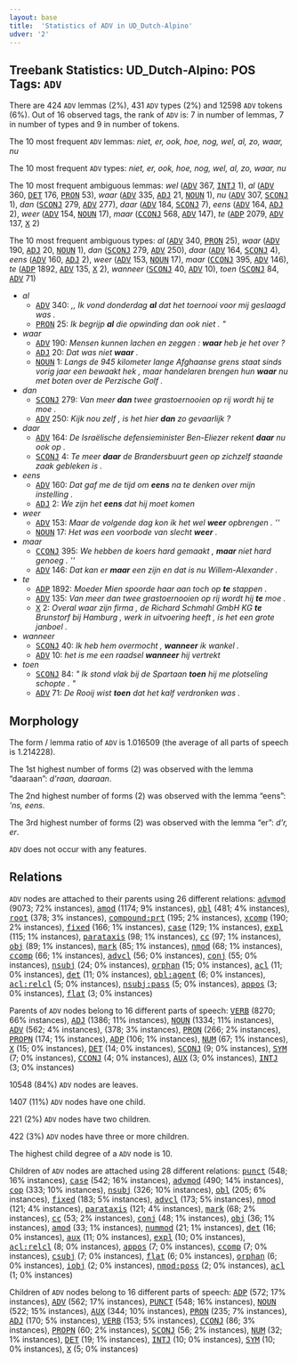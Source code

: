 ```yaml
---
layout: base
title:  'Statistics of ADV in UD_Dutch-Alpino'
udver: '2'
---
```


## Treebank Statistics: UD_Dutch-Alpino: POS Tags: `ADV`

There are 424 `ADV` lemmas (2%), 431 `ADV` types (2%) and 12598 `ADV` tokens (6%).
Out of 16 observed tags, the rank of `ADV` is: 7 in number of lemmas, 7 in number of types and 9 in number of tokens.

The 10 most frequent `ADV` lemmas: <em>niet, er, ook, hoe, nog, wel, al, zo, waar, nu</em>

The 10 most frequent `ADV` types:  <em>niet, er, ook, hoe, nog, wel, al, zo, waar, nu</em>

The 10 most frequent ambiguous lemmas: <em>wel</em> (<tt><a href="nl_alpino-pos-ADV.html">ADV</a></tt> 367, <tt><a href="nl_alpino-pos-INTJ.html">INTJ</a></tt> 1), <em>al</em> (<tt><a href="nl_alpino-pos-ADV.html">ADV</a></tt> 360, <tt><a href="nl_alpino-pos-DET.html">DET</a></tt> 176, <tt><a href="nl_alpino-pos-PRON.html">PRON</a></tt> 53), <em>waar</em> (<tt><a href="nl_alpino-pos-ADV.html">ADV</a></tt> 335, <tt><a href="nl_alpino-pos-ADJ.html">ADJ</a></tt> 21, <tt><a href="nl_alpino-pos-NOUN.html">NOUN</a></tt> 1), <em>nu</em> (<tt><a href="nl_alpino-pos-ADV.html">ADV</a></tt> 307, <tt><a href="nl_alpino-pos-SCONJ.html">SCONJ</a></tt> 1), <em>dan</em> (<tt><a href="nl_alpino-pos-SCONJ.html">SCONJ</a></tt> 279, <tt><a href="nl_alpino-pos-ADV.html">ADV</a></tt> 277), <em>daar</em> (<tt><a href="nl_alpino-pos-ADV.html">ADV</a></tt> 184, <tt><a href="nl_alpino-pos-SCONJ.html">SCONJ</a></tt> 7), <em>eens</em> (<tt><a href="nl_alpino-pos-ADV.html">ADV</a></tt> 164, <tt><a href="nl_alpino-pos-ADJ.html">ADJ</a></tt> 2), <em>weer</em> (<tt><a href="nl_alpino-pos-ADV.html">ADV</a></tt> 154, <tt><a href="nl_alpino-pos-NOUN.html">NOUN</a></tt> 17), <em>maar</em> (<tt><a href="nl_alpino-pos-CCONJ.html">CCONJ</a></tt> 568, <tt><a href="nl_alpino-pos-ADV.html">ADV</a></tt> 147), <em>te</em> (<tt><a href="nl_alpino-pos-ADP.html">ADP</a></tt> 2079, <tt><a href="nl_alpino-pos-ADV.html">ADV</a></tt> 137, <tt><a href="nl_alpino-pos-X.html">X</a></tt> 2)

The 10 most frequent ambiguous types:  <em>al</em> (<tt><a href="nl_alpino-pos-ADV.html">ADV</a></tt> 340, <tt><a href="nl_alpino-pos-PRON.html">PRON</a></tt> 25), <em>waar</em> (<tt><a href="nl_alpino-pos-ADV.html">ADV</a></tt> 190, <tt><a href="nl_alpino-pos-ADJ.html">ADJ</a></tt> 20, <tt><a href="nl_alpino-pos-NOUN.html">NOUN</a></tt> 1), <em>dan</em> (<tt><a href="nl_alpino-pos-SCONJ.html">SCONJ</a></tt> 279, <tt><a href="nl_alpino-pos-ADV.html">ADV</a></tt> 250), <em>daar</em> (<tt><a href="nl_alpino-pos-ADV.html">ADV</a></tt> 164, <tt><a href="nl_alpino-pos-SCONJ.html">SCONJ</a></tt> 4), <em>eens</em> (<tt><a href="nl_alpino-pos-ADV.html">ADV</a></tt> 160, <tt><a href="nl_alpino-pos-ADJ.html">ADJ</a></tt> 2), <em>weer</em> (<tt><a href="nl_alpino-pos-ADV.html">ADV</a></tt> 153, <tt><a href="nl_alpino-pos-NOUN.html">NOUN</a></tt> 17), <em>maar</em> (<tt><a href="nl_alpino-pos-CCONJ.html">CCONJ</a></tt> 395, <tt><a href="nl_alpino-pos-ADV.html">ADV</a></tt> 146), <em>te</em> (<tt><a href="nl_alpino-pos-ADP.html">ADP</a></tt> 1892, <tt><a href="nl_alpino-pos-ADV.html">ADV</a></tt> 135, <tt><a href="nl_alpino-pos-X.html">X</a></tt> 2), <em>wanneer</em> (<tt><a href="nl_alpino-pos-SCONJ.html">SCONJ</a></tt> 40, <tt><a href="nl_alpino-pos-ADV.html">ADV</a></tt> 10), <em>toen</em> (<tt><a href="nl_alpino-pos-SCONJ.html">SCONJ</a></tt> 84, <tt><a href="nl_alpino-pos-ADV.html">ADV</a></tt> 71)


* <em>al</em>
  * <tt><a href="nl_alpino-pos-ADV.html">ADV</a></tt> 340: <em>,, Ik vond donderdag <b>al</b> dat het toernooi voor mij geslaagd was .</em>
  * <tt><a href="nl_alpino-pos-PRON.html">PRON</a></tt> 25: <em>Ik begrijp <b>al</b> die opwinding dan ook niet . "</em>
* <em>waar</em>
  * <tt><a href="nl_alpino-pos-ADV.html">ADV</a></tt> 190: <em>Mensen kunnen lachen en zeggen : <b>waar</b> heb je het over ?</em>
  * <tt><a href="nl_alpino-pos-ADJ.html">ADJ</a></tt> 20: <em>Dat was niet <b>waar</b> .</em>
  * <tt><a href="nl_alpino-pos-NOUN.html">NOUN</a></tt> 1: <em>Langs de 945 kilometer lange Afghaanse grens staat sinds vorig jaar een bewaakt hek , maar handelaren brengen hun <b>waar</b> nu met boten over de Perzische Golf .</em>
* <em>dan</em>
  * <tt><a href="nl_alpino-pos-SCONJ.html">SCONJ</a></tt> 279: <em>Van meer <b>dan</b> twee grastoernooien op rij wordt hij te moe .</em>
  * <tt><a href="nl_alpino-pos-ADV.html">ADV</a></tt> 250: <em>Kijk nou zelf , is het hier <b>dan</b> zo gevaarlijk ?</em>
* <em>daar</em>
  * <tt><a href="nl_alpino-pos-ADV.html">ADV</a></tt> 164: <em>De Israëlische defensieminister Ben-Eliezer rekent <b>daar</b> nu ook op .</em>
  * <tt><a href="nl_alpino-pos-SCONJ.html">SCONJ</a></tt> 4: <em>Te meer <b>daar</b> de Brandersbuurt geen op zichzelf staande zaak gebleken is .</em>
* <em>eens</em>
  * <tt><a href="nl_alpino-pos-ADV.html">ADV</a></tt> 160: <em>Dat gaf me de tijd om <b>eens</b> na te denken over mijn instelling .</em>
  * <tt><a href="nl_alpino-pos-ADJ.html">ADJ</a></tt> 2: <em>We zijn het <b>eens</b> dat hij moet komen</em>
* <em>weer</em>
  * <tt><a href="nl_alpino-pos-ADV.html">ADV</a></tt> 153: <em>Maar de volgende dag kon ik het wel <b>weer</b> opbrengen . ''</em>
  * <tt><a href="nl_alpino-pos-NOUN.html">NOUN</a></tt> 17: <em>Het was een voorbode van slecht <b>weer</b> .</em>
* <em>maar</em>
  * <tt><a href="nl_alpino-pos-CCONJ.html">CCONJ</a></tt> 395: <em>We hebben de koers hard gemaakt , <b>maar</b> niet hard genoeg . ''</em>
  * <tt><a href="nl_alpino-pos-ADV.html">ADV</a></tt> 146: <em>Dat kan er <b>maar</b> een zijn en dat is nu Willem-Alexander .</em>
* <em>te</em>
  * <tt><a href="nl_alpino-pos-ADP.html">ADP</a></tt> 1892: <em>Moeder Mien spoorde haar aan toch op <b>te</b> stappen .</em>
  * <tt><a href="nl_alpino-pos-ADV.html">ADV</a></tt> 135: <em>Van meer dan twee grastoernooien op rij wordt hij <b>te</b> moe .</em>
  * <tt><a href="nl_alpino-pos-X.html">X</a></tt> 2: <em>Overal waar zijn firma , de Richard Schmahl GmbH KG <b>te</b> Brunstorf bij Hamburg , werk in uitvoering heeft , is het een grote janboel .</em>
* <em>wanneer</em>
  * <tt><a href="nl_alpino-pos-SCONJ.html">SCONJ</a></tt> 40: <em>Ik heb hem overmocht , <b>wanneer</b> ik wankel .</em>
  * <tt><a href="nl_alpino-pos-ADV.html">ADV</a></tt> 10: <em>het is me een raadsel <b>wanneer</b> hij vertrekt</em>
* <em>toen</em>
  * <tt><a href="nl_alpino-pos-SCONJ.html">SCONJ</a></tt> 84: <em>" Ik stond vlak bij de Spartaan <b>toen</b> hij me plotseling schopte . "</em>
  * <tt><a href="nl_alpino-pos-ADV.html">ADV</a></tt> 71: <em>De Rooij wist <b>toen</b> dat het kalf verdronken was .</em>

## Morphology

The form / lemma ratio of `ADV` is 1.016509 (the average of all parts of speech is 1.214228).

The 1st highest number of forms (2) was observed with the lemma “daaraan”: <em>d'raan, daaraan</em>.

The 2nd highest number of forms (2) was observed with the lemma “eens”: <em>'ns, eens</em>.

The 3rd highest number of forms (2) was observed with the lemma “er”: <em>d'r, er</em>.

`ADV` does not occur with any features.


## Relations

`ADV` nodes are attached to their parents using 26 different relations: <tt><a href="nl_alpino-dep-advmod.html">advmod</a></tt> (9073; 72% instances), <tt><a href="nl_alpino-dep-amod.html">amod</a></tt> (1174; 9% instances), <tt><a href="nl_alpino-dep-obl.html">obl</a></tt> (481; 4% instances), <tt><a href="nl_alpino-dep-root.html">root</a></tt> (378; 3% instances), <tt><a href="nl_alpino-dep-compound-prt.html">compound:prt</a></tt> (195; 2% instances), <tt><a href="nl_alpino-dep-xcomp.html">xcomp</a></tt> (190; 2% instances), <tt><a href="nl_alpino-dep-fixed.html">fixed</a></tt> (166; 1% instances), <tt><a href="nl_alpino-dep-case.html">case</a></tt> (129; 1% instances), <tt><a href="nl_alpino-dep-expl.html">expl</a></tt> (115; 1% instances), <tt><a href="nl_alpino-dep-parataxis.html">parataxis</a></tt> (98; 1% instances), <tt><a href="nl_alpino-dep-cc.html">cc</a></tt> (97; 1% instances), <tt><a href="nl_alpino-dep-obj.html">obj</a></tt> (89; 1% instances), <tt><a href="nl_alpino-dep-mark.html">mark</a></tt> (85; 1% instances), <tt><a href="nl_alpino-dep-nmod.html">nmod</a></tt> (68; 1% instances), <tt><a href="nl_alpino-dep-ccomp.html">ccomp</a></tt> (66; 1% instances), <tt><a href="nl_alpino-dep-advcl.html">advcl</a></tt> (56; 0% instances), <tt><a href="nl_alpino-dep-conj.html">conj</a></tt> (55; 0% instances), <tt><a href="nl_alpino-dep-nsubj.html">nsubj</a></tt> (24; 0% instances), <tt><a href="nl_alpino-dep-orphan.html">orphan</a></tt> (15; 0% instances), <tt><a href="nl_alpino-dep-acl.html">acl</a></tt> (11; 0% instances), <tt><a href="nl_alpino-dep-det.html">det</a></tt> (11; 0% instances), <tt><a href="nl_alpino-dep-obl-agent.html">obl:agent</a></tt> (6; 0% instances), <tt><a href="nl_alpino-dep-acl-relcl.html">acl:relcl</a></tt> (5; 0% instances), <tt><a href="nl_alpino-dep-nsubj-pass.html">nsubj:pass</a></tt> (5; 0% instances), <tt><a href="nl_alpino-dep-appos.html">appos</a></tt> (3; 0% instances), <tt><a href="nl_alpino-dep-flat.html">flat</a></tt> (3; 0% instances)

Parents of `ADV` nodes belong to 16 different parts of speech: <tt><a href="nl_alpino-pos-VERB.html">VERB</a></tt> (8270; 66% instances), <tt><a href="nl_alpino-pos-ADJ.html">ADJ</a></tt> (1386; 11% instances), <tt><a href="nl_alpino-pos-NOUN.html">NOUN</a></tt> (1334; 11% instances), <tt><a href="nl_alpino-pos-ADV.html">ADV</a></tt> (562; 4% instances),  (378; 3% instances), <tt><a href="nl_alpino-pos-PRON.html">PRON</a></tt> (266; 2% instances), <tt><a href="nl_alpino-pos-PROPN.html">PROPN</a></tt> (174; 1% instances), <tt><a href="nl_alpino-pos-ADP.html">ADP</a></tt> (106; 1% instances), <tt><a href="nl_alpino-pos-NUM.html">NUM</a></tt> (67; 1% instances), <tt><a href="nl_alpino-pos-X.html">X</a></tt> (15; 0% instances), <tt><a href="nl_alpino-pos-DET.html">DET</a></tt> (14; 0% instances), <tt><a href="nl_alpino-pos-SCONJ.html">SCONJ</a></tt> (9; 0% instances), <tt><a href="nl_alpino-pos-SYM.html">SYM</a></tt> (7; 0% instances), <tt><a href="nl_alpino-pos-CCONJ.html">CCONJ</a></tt> (4; 0% instances), <tt><a href="nl_alpino-pos-AUX.html">AUX</a></tt> (3; 0% instances), <tt><a href="nl_alpino-pos-INTJ.html">INTJ</a></tt> (3; 0% instances)

10548 (84%) `ADV` nodes are leaves.

1407 (11%) `ADV` nodes have one child.

221 (2%) `ADV` nodes have two children.

422 (3%) `ADV` nodes have three or more children.

The highest child degree of a `ADV` node is 10.

Children of `ADV` nodes are attached using 28 different relations: <tt><a href="nl_alpino-dep-punct.html">punct</a></tt> (548; 16% instances), <tt><a href="nl_alpino-dep-case.html">case</a></tt> (542; 16% instances), <tt><a href="nl_alpino-dep-advmod.html">advmod</a></tt> (490; 14% instances), <tt><a href="nl_alpino-dep-cop.html">cop</a></tt> (333; 10% instances), <tt><a href="nl_alpino-dep-nsubj.html">nsubj</a></tt> (326; 10% instances), <tt><a href="nl_alpino-dep-obl.html">obl</a></tt> (205; 6% instances), <tt><a href="nl_alpino-dep-fixed.html">fixed</a></tt> (183; 5% instances), <tt><a href="nl_alpino-dep-advcl.html">advcl</a></tt> (173; 5% instances), <tt><a href="nl_alpino-dep-nmod.html">nmod</a></tt> (121; 4% instances), <tt><a href="nl_alpino-dep-parataxis.html">parataxis</a></tt> (121; 4% instances), <tt><a href="nl_alpino-dep-mark.html">mark</a></tt> (68; 2% instances), <tt><a href="nl_alpino-dep-cc.html">cc</a></tt> (53; 2% instances), <tt><a href="nl_alpino-dep-conj.html">conj</a></tt> (48; 1% instances), <tt><a href="nl_alpino-dep-obj.html">obj</a></tt> (36; 1% instances), <tt><a href="nl_alpino-dep-amod.html">amod</a></tt> (33; 1% instances), <tt><a href="nl_alpino-dep-nummod.html">nummod</a></tt> (21; 1% instances), <tt><a href="nl_alpino-dep-det.html">det</a></tt> (16; 0% instances), <tt><a href="nl_alpino-dep-aux.html">aux</a></tt> (11; 0% instances), <tt><a href="nl_alpino-dep-expl.html">expl</a></tt> (10; 0% instances), <tt><a href="nl_alpino-dep-acl-relcl.html">acl:relcl</a></tt> (8; 0% instances), <tt><a href="nl_alpino-dep-appos.html">appos</a></tt> (7; 0% instances), <tt><a href="nl_alpino-dep-ccomp.html">ccomp</a></tt> (7; 0% instances), <tt><a href="nl_alpino-dep-csubj.html">csubj</a></tt> (7; 0% instances), <tt><a href="nl_alpino-dep-flat.html">flat</a></tt> (6; 0% instances), <tt><a href="nl_alpino-dep-orphan.html">orphan</a></tt> (6; 0% instances), <tt><a href="nl_alpino-dep-iobj.html">iobj</a></tt> (2; 0% instances), <tt><a href="nl_alpino-dep-nmod-poss.html">nmod:poss</a></tt> (2; 0% instances), <tt><a href="nl_alpino-dep-acl.html">acl</a></tt> (1; 0% instances)

Children of `ADV` nodes belong to 16 different parts of speech: <tt><a href="nl_alpino-pos-ADP.html">ADP</a></tt> (572; 17% instances), <tt><a href="nl_alpino-pos-ADV.html">ADV</a></tt> (562; 17% instances), <tt><a href="nl_alpino-pos-PUNCT.html">PUNCT</a></tt> (548; 16% instances), <tt><a href="nl_alpino-pos-NOUN.html">NOUN</a></tt> (522; 15% instances), <tt><a href="nl_alpino-pos-AUX.html">AUX</a></tt> (344; 10% instances), <tt><a href="nl_alpino-pos-PRON.html">PRON</a></tt> (235; 7% instances), <tt><a href="nl_alpino-pos-ADJ.html">ADJ</a></tt> (170; 5% instances), <tt><a href="nl_alpino-pos-VERB.html">VERB</a></tt> (153; 5% instances), <tt><a href="nl_alpino-pos-CCONJ.html">CCONJ</a></tt> (86; 3% instances), <tt><a href="nl_alpino-pos-PROPN.html">PROPN</a></tt> (60; 2% instances), <tt><a href="nl_alpino-pos-SCONJ.html">SCONJ</a></tt> (56; 2% instances), <tt><a href="nl_alpino-pos-NUM.html">NUM</a></tt> (32; 1% instances), <tt><a href="nl_alpino-pos-DET.html">DET</a></tt> (19; 1% instances), <tt><a href="nl_alpino-pos-INTJ.html">INTJ</a></tt> (10; 0% instances), <tt><a href="nl_alpino-pos-SYM.html">SYM</a></tt> (10; 0% instances), <tt><a href="nl_alpino-pos-X.html">X</a></tt> (5; 0% instances)

